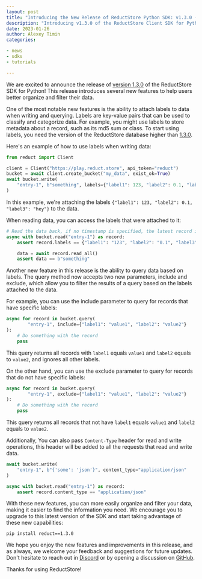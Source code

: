 ```yaml
---
layout: post
title: "Introducing the New Release of ReductStore Python SDK: v1.3.0 - Labels Support and More"
description: "Introducing v1.3.0 of the ReductStore Client SDK for Python: Enhancements to Labels and Content-Type"
date: 2023-01-26
author: Alexey Timin
categories:

- news
- sdks
- tutorials

---
```


We are excited to announce the release of [version 1.3.0](https://github.com/reductstore/reduct-py/releases/tag/v1.3.0)
of the ReductStore SDK for Python! This release introduces several new features to help users better organize and filter
their data.

One of the most notable new features is the ability to attach labels to data when writing and querying. Labels are
key-value pairs that can be used to classify and categorize data.
For example, you might use labels to store metadata about a record, such as its md5 sum or class.
To start using labels, you need the version of
the ReductStore database higher than [1.3.0](https://github.com/reductstore/reductstore/blob/main/CHANGELOG.md#130---2023-01-26).

<!--more-->

Here's an example of how to use labels when writing data:

```python
from reduct import Client

client = Client("https://play.reduct.store", api_token="reduct")
bucket = await client.create_bucket("my_data", exist_ok=True)
await bucket.write(
    "entry-1", b"something", labels={"label1": 123, "label2": 0.1, "label3": "hey"}
)
```

In this example, we're attaching the labels `{"label1": 123, "label2": 0.1, "label3": "hey"}` to the data.

When reading data, you can access the labels that were attached to it:

```python
# Read the data back, if no timestamp is specified, the latest record is returned
async with bucket.read("entry-1") as record:
    assert record.labels == {"label1": "123", "label2": "0.1", "label3": "hey"}

    data = await record.read_all()
    assert data == b"something"
```

Another new feature in this release is the ability to query data based on labels.
The query method now accepts two new parameters, include and exclude, which allow you to filter the results of a query
based on the labels attached to the data.

For example, you can use the include parameter to query for records that have specific labels:

```python
async for record in bucket.query(
        "entry-1", include={"label1": "value1", "label2": "value2"}
):
    # Do something with the record
    pass
```

This query returns all records with `label1` equals `value1` and `label2` equals to `value2`, and ignores all other
labels.

On the other hand, you can use the exclude parameter to query for records that do not have specific labels:

```python
async for record in bucket.query(
        "entry-1", exclude={"label1": "value1", "label2": "value2"}
):
    # Do something with the record
    pass
```

This query returns all records that not have `label1` equals `value1` and `label2` equals to `value2`.

Additionally, You can also pass `Content-Type` header for read and write operations, this header will be added to all
the requests that read and write data.

```python
await bucket.write(
    "entry-1", b"{'some': 'json'}", content_type="application/json"
)

async with bucket.read("entry-1") as record:
    assert record.content_type == "application/json"
```

With these new features, you can more easily organize and filter your data, making it easier to find the information you
need. We encourage you to upgrade to this latest version of the SDK and start taking advantage of these new
capabilities:

```
pip install reduct==1.3.0
```

We hope you enjoy the new features and improvements in this release, and as always, we welcome your feedback and
suggestions for future updates. Don't hesitate to reach out in [Discord](https://discord.gg/8wPtPGJYsn)
or by opening a discussion on [GitHub](https://github.com/reductstore/reductstore/discussions).

Thanks for using ReductStore!